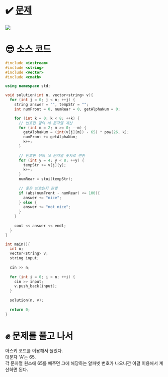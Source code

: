 # ✔️ [문제](https://www.acmicpc.net/problem/1871)
![](https://images.velog.io/images/rany/post/59fe50ce-c40e-4cbe-babd-670283f69697/%E1%84%89%E1%85%B3%E1%84%8F%E1%85%B3%E1%84%85%E1%85%B5%E1%86%AB%E1%84%89%E1%85%A3%E1%86%BA%202020-11-09%2014.23.08.png)

# 😎 소스 코드
```cpp
#include <iostream>
#include <string>
#include <vector>
#include <cmath>

using namespace std;

void solution(int n, vector<string> v){
  for (int j = 0; j < n; ++j) {
    string answer = "", tempStr = "";
    int numFront = 0, numRear = 0, getAlphaNum = 0;

    for (int k = 0; k < 8; ++k) {
      // 번호판 앞의 세 문자열 계산
      for (int m = 2; m >= 0; --m) {
        getAlphaNum = (int(v[j][m]) - 65) * pow(26, k);
        numFront += getAlphaNum;
        k++;
      }
      
      // 번호판 뒤의 네 문자열 숫자로 변환
      for (int y = 4; y < 8; ++y) {
        tempStr += v[j][y];
        k++;
      }
      numRear = stoi(tempStr);
      
      // 좋은 번호인지 판별
      if (abs(numFront - numRear) <= 100){
        answer += "nice";
      } else {
        answer += "not nice";
      }
    }
    
    cout << answer << endl;
  }
}

int main(){
  int n;
  vector<string> v;
  string input;
  
  cin >> n;
  
  for (int i = 0; i < n; ++i) {
    cin >> input;
    v.push_back(input);
  }
  
  solution(n, v);
  
  return 0;
}
```

# ✊ 문제를 풀고 나서
아스키 코드를 이용해서 풀었다.  
대문자 'A'는 65.  
각 문자열 원소에 65를 빼주면 그에 해당하는 알파벳 번호가 나오니깐 이걸 이용해서 계산하면 된다.
